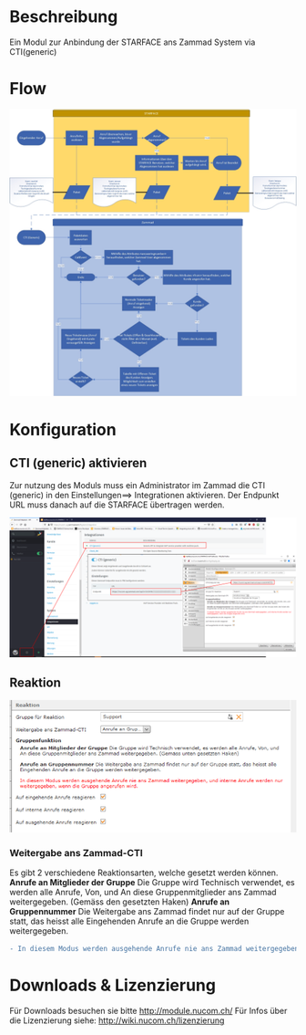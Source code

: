 <!-- TITLE: Zammad-CTI -->
# Beschreibung
Ein Modul zur Anbindung der STARFACE ans Zammad System via CTI(generic)
# Flow
![Zammad Flow](/uploads/zammad-cti/zammad-flow.jpg "Zammad Flow")
# Konfiguration
## CTI (generic) aktivieren
Zur nutzung des Moduls muss ein Administrator im Zammad die CTI (generic) in den Einstellungen==> Integrationen aktivieren.
Der Endpunkt URL muss danach auf die STARFACE übertragen werden.

![Zammad Cti Activate](/uploads/zammad-cti/zammad-cti-activate.png "Zammad Cti Activate")

## Reaktion
![Zammad Reaction](/uploads/zammad-cti/zammad-reaction.png "Zammad Reaction")

### Weitergabe ans Zammad-CTI

Es gibt 2 verschiedene Reaktionsarten, welche gesetzt werden können.
**Anrufe an Mitglieder der Gruppe** Die Gruppe wird Technisch verwendet, es werden alle Anrufe, Von, und An diese Gruppenmitglieder ans Zammad weitergegeben. (Gemäss den gesetzten Haken)
**Anrufe an Gruppennummer** Die Weitergabe ans Zammad findet nur auf der Gruppe statt, das heisst alle Eingehenden Anrufe an die Gruppe werden weitergegeben.

```diff
- In diesem Modus werden ausgehende Anrufe nie ans Zammad weitergegeben, und interne Anrufe werden nur weitergegeben, wenn die Gruppe angerufen wird.
```
# Downloads & Lizenzierung
Für Downloads besuchen sie bitte http://module.nucom.ch/
Für Infos über die Lizenzierung siehe: http://wiki.nucom.ch/lizenzierung
